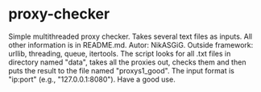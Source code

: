 # proxy-checker
Simple multithreaded proxy checker. Takes several text files as inputs. All other information is in README.md.
Autor: NikASGiG.
Outside framework: urllib, threading, queue, itertools.
The script looks for all .txt files in directory named "data", takes all the proxies out, checks them and then puts the result to the file named "proxys1_good". The input format is "ip:port" (e.g., "127.0.0.1:8080").
Have a good use.
